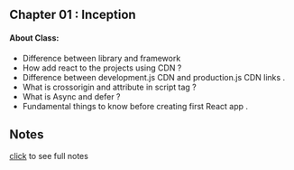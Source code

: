 
## Chapter 01 : Inception
#### About Class:

- Difference between library and framework 
- How add react to the projects using CDN ?
- Difference between development.js CDN and production.js CDN links .
- What is crossorigin and attribute in script tag ?
- What is Async and defer ?
- Fundamental things to know before creating first React app . 

## Notes
[click]( https://soumyaranjan07.notion.site/Chapter-01-Inception-3d6bec3ec876421ca05806da7afde5f9) to see full notes 
